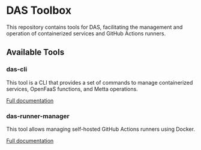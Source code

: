 # DAS Toolbox

This repository contains tools for DAS, facilitating the management and operation of containerized services and GitHub Actions runners.

## Available Tools

### das-cli
This tool is a CLI that provides a set of commands to manage containerized services, OpenFaaS functions, and Metta operations.

[Full documentation](das-cli/README.md)

### das-runner-manager
This tool allows managing self-hosted GitHub Actions runners using Docker.

[Full documentation](das-runner-manager/README.md)

